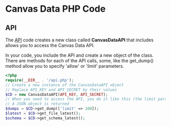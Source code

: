 # Canvas Data PHP Code
## API
The [API](api.php) code creates a new class called **CanvasDataAPI** that includes allows you to access the Canvas Data API.

In your code, you include the API and create a new object of the class. 
There are methods for each of the API calls, some, like the get_dump() method allow you to specify 'allow' or 'limit' parameters.

```php
<?php
require(__DIR__ . '/api.php');
// Create a new instance of the CanvasDataAPI object
// Replace API_KEY and API_SECRET by their values
$CD = new CanvasDataAPI(API_KEY, API_SECRET);
// When you need to access the API, you do it like this (the limit parameter is optional)
// A JSON object is returned
$dumps = $CD->get_dump(['limit' => 100]);
$latest = $CD->get_file_latest();
$schema = $CD->get_schema_latest();
```
